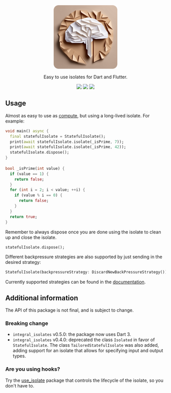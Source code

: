 <div style="text-align: center;">
    <img src="https://github.com/lohnn/integral_isolates/blob/main/packages/integral_isolates/resources/icon.png?raw=true" width="200" alt="Integral Isolates" />
    <p>Easy to use isolates for Dart and Flutter.</p>
    <a title="Pub" href="https://pub.dev/packages/integral_isolates"><img src="https://img.shields.io/pub/v/integral_isolates.svg?style=popout"/></a>
    <a title="Test" href="https://github.com/lohnn/integral_isolates/actions?query=workflow%3Acicd+branch%3Amain"><img src="https://github.com/lohnn/integral_isolates/workflows/cicd/badge.svg?branch=main&event=push"/></a>
    <a title="Melos" href="https://github.com/invertase/melos"><img src="https://img.shields.io/badge/maintained%20with-melos-f700ff.svg"/></a>
</div>



## Usage

Almost as easy to use as [compute](https://api.flutter.dev/flutter/foundation/compute.html), but using a long-lived
isolate. For example:

```dart
void main() async {
  final statefulIsolate = StatefulIsolate();
  print(await statefulIsolate.isolate(_isPrime, 7));
  print(await statefulIsolate.isolate(_isPrime, 42));
  statefulIsolate.dispose();
}

bool _isPrime(int value) {
  if (value == 1) {
    return false;
  }
  for (int i = 2; i < value; ++i) {
    if (value % i == 0) {
      return false;
    }
  }
  return true;
}
```

Remember to always dispose once you are done using the isolate to clean up and close the isolate.
```dart
statefulIsolate.dispose();
```

Different backpressure strategies are also supported by just sending in the desired strategy:
```dart
StatefulIsolate(backpressureStrategy: DiscardNewBackPressureStrategy());
```

Currently supported strategies can be found in the
[documentation](https://pub.dev/documentation/integral_isolates/latest/integral_isolates/BackpressureStrategy-class.html).


## Additional information

The API of this package is not final, and is subject to change.

### Breaking change
* `integral_isolates` v0.5.0: the package now uses Dart 3.
* `integral_isolates` v0.4.0: deprecated the class `Isolated` in favor of `StatefulIsolate`. The class
`TailoredStatefulIsolate` was also added, adding support for an isolate that allows for specifying input and output
types.

### Are you using hooks?

Try the [use_isolate](https://pub.dev/packages/use_isolate) package that controls the lifecycle of
the isolate, so you don't have to.
